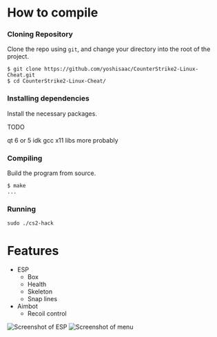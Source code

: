 # How to compile
### Cloning Repository
Clone the repo using `git`, and change your directory into the root of the project.  

```console
$ git clone https://github.com/yoshisaac/CounterStrike2-Linux-Cheat.git  
$ cd CounterStrike2-Linux-Cheat/
```

### Installing dependencies
Install the necessary packages.  

TODO

qt 6 or 5 idk
gcc
x11 libs
more probably

### Compiling
Build the program from source.  

```console
$ make
...
```

### Running

```console
sudo ./cs2-hack
```

# Features
- ESP
  * Box
  * Health
  * Skeleton
  * Snap lines
- Aimbot
  * Recoil control
  
![Screenshot of ESP](https://r2.e-z.host/bb3dfc85-7f7f-4dcb-8b0b-3a4af0aa57e4/kmkgbpz6gt875y500w.png)
![Screenshot of menu](https://r2.e-z.host/bb3dfc85-7f7f-4dcb-8b0b-3a4af0aa57e4/bpw9bpcfmhq6wvh36s.png)
